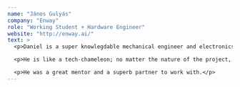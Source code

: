```yaml
---
name: "János Gulyás"
company: "Enway"
role: "Working Student + Hardware Engineer"
website: "http://enway.ai/"
text: >
  <p>Daniel is a super knowlegdable mechanical engineer and electronics hacker.</p>

  <p>He is like a tech-chameleon; no matter the nature of the project, he'll come up with the best solution for the given circumstances and can give you a brand new perspective in the domains you'd least expect.</p>

  <p>He was a great mentor and a superb partner to work with.</p>
---
```

